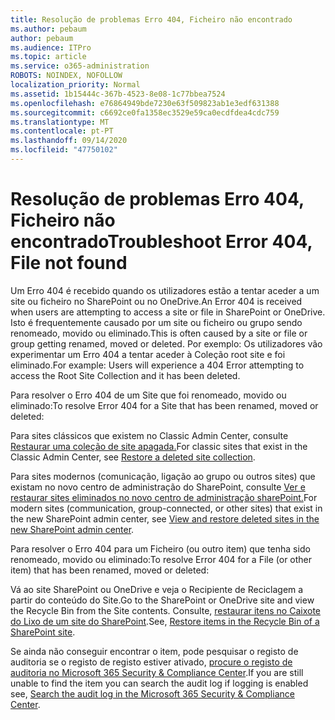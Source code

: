```yaml
---
title: Resolução de problemas Erro 404, Ficheiro não encontrado
ms.author: pebaum
author: pebaum
ms.audience: ITPro
ms.topic: article
ms.service: o365-administration
ROBOTS: NOINDEX, NOFOLLOW
localization_priority: Normal
ms.assetid: 1b15444c-367b-4523-8e08-1c77bbea7524
ms.openlocfilehash: e76864949bde7230e63f509823ab1e3edf631388
ms.sourcegitcommit: c6692ce0fa1358ec3529e59ca0ecdfdea4cdc759
ms.translationtype: MT
ms.contentlocale: pt-PT
ms.lasthandoff: 09/14/2020
ms.locfileid: "47750102"
---
```

# <a name="troubleshoot-error-404-file-not-found"></a><span data-ttu-id="2dd36-102">Resolução de problemas Erro 404, Ficheiro não encontrado</span><span class="sxs-lookup"><span data-stu-id="2dd36-102">Troubleshoot Error 404, File not found</span></span>

<span data-ttu-id="2dd36-103">Um Erro 404 é recebido quando os utilizadores estão a tentar aceder a um site ou ficheiro no SharePoint ou no OneDrive.</span><span class="sxs-lookup"><span data-stu-id="2dd36-103">An Error 404 is received when users are attempting to access a site or file in SharePoint or OneDrive.</span></span> <span data-ttu-id="2dd36-104">Isto é frequentemente causado por um site ou ficheiro ou grupo sendo renomeado, movido ou eliminado.</span><span class="sxs-lookup"><span data-stu-id="2dd36-104">This is often caused by a site or file or group getting renamed, moved or deleted.</span></span> <span data-ttu-id="2dd36-105">Por exemplo: Os utilizadores vão experimentar um Erro 404 a tentar aceder à Coleção root site e foi eliminado.</span><span class="sxs-lookup"><span data-stu-id="2dd36-105">For example: Users will experience a 404 Error attempting to access the Root Site Collection and it has been deleted.</span></span>

<span data-ttu-id="2dd36-106">Para resolver o Erro 404 de um Site que foi renomeado, movido ou eliminado:</span><span class="sxs-lookup"><span data-stu-id="2dd36-106">To resolve Error 404 for a Site that has been renamed, moved or deleted:</span></span>

<span data-ttu-id="2dd36-107">Para sites clássicos que existem no Classic Admin Center, consulte [Restaurar uma coleção de site apagada.](https://docs.microsoft.com/sharepoint/restore-deleted-site-collection)</span><span class="sxs-lookup"><span data-stu-id="2dd36-107">For classic sites that exist in the Classic Admin Center, see [Restore a deleted site collection](https://docs.microsoft.com/sharepoint/restore-deleted-site-collection).</span></span>

<span data-ttu-id="2dd36-108">Para sites modernos (comunicação, ligação ao grupo ou outros sites) que existam no novo centro de administração do SharePoint, consulte [Ver e restaurar sites eliminados no novo centro de administração sharePoint.](https://docs.microsoft.com/sharepoint/restore-deleted-site-collection)</span><span class="sxs-lookup"><span data-stu-id="2dd36-108">For modern sites (communication, group-connected, or other sites) that exist in the new SharePoint admin center, see [View and restore deleted sites in the new SharePoint admin center](https://docs.microsoft.com/sharepoint/restore-deleted-site-collection).</span></span>

<span data-ttu-id="2dd36-109">Para resolver o Erro 404 para um Ficheiro (ou outro item) que tenha sido renomeado, movido ou eliminado:</span><span class="sxs-lookup"><span data-stu-id="2dd36-109">To resolve Error 404 for a File (or other item) that has been renamed, moved or deleted:</span></span>

<span data-ttu-id="2dd36-110">Vá ao site SharePoint ou OneDrive e veja o Recipiente de Reciclagem a partir do conteúdo do Site.</span><span class="sxs-lookup"><span data-stu-id="2dd36-110">Go to the SharePoint or OneDrive site and view the Recycle Bin from the Site contents.</span></span> <span data-ttu-id="2dd36-111">Consulte, [restaurar itens no Caixote do Lixo de um site do SharePoint](https://support.office.com/article/Restore-items-in-the-Recycle-Bin-of-a-SharePoint-site-6df466b6-55f2-4898-8d6e-c0dff851a0be#ID0EAADAAA=Online).</span><span class="sxs-lookup"><span data-stu-id="2dd36-111">See, [Restore items in the Recycle Bin of a SharePoint site](https://support.office.com/article/Restore-items-in-the-Recycle-Bin-of-a-SharePoint-site-6df466b6-55f2-4898-8d6e-c0dff851a0be#ID0EAADAAA=Online).</span></span>

<span data-ttu-id="2dd36-112">Se ainda não conseguir encontrar o item, pode pesquisar o registo de auditoria se o registo de registo estiver ativado, [procure o registo de auditoria no Microsoft 365 Security & Compliance Center](https://docs.microsoft.com/microsoft-365/compliance/search-the-audit-log-in-security-and-compliance).</span><span class="sxs-lookup"><span data-stu-id="2dd36-112">If you are still unable to find the item you can search the audit log if logging is enabled see, [Search the audit log in the Microsoft 365 Security & Compliance Center](https://docs.microsoft.com/microsoft-365/compliance/search-the-audit-log-in-security-and-compliance).</span></span>
